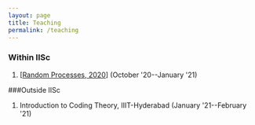 ```yaml
---
layout: page
title: Teaching
permalink: /teaching
---
```


### Within IISc
1. [[Random Processes, 2020](https://ece.iisc.ac.in/~parimal/random.html)] (October '20--January '21)

###Outside IISc
1. Introduction to Coding Theory, IIIT-Hyderabad (January '21--February '21)
